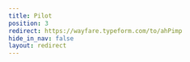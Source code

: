 ```yaml
---
title: Pilot
position: 3
redirect: https://wayfare.typeform.com/to/ahPimp
hide_in_nav: false
layout: redirect
---
```


